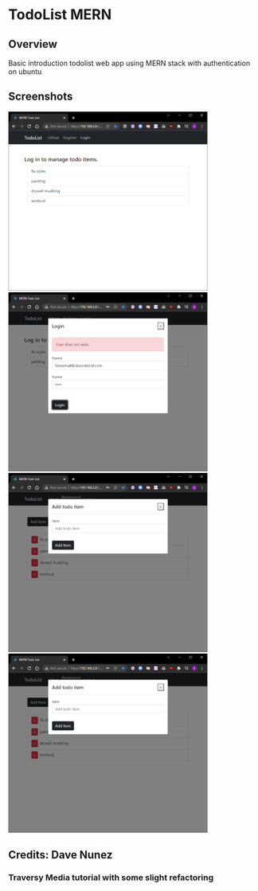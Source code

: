 # TodoList MERN

## Overview
Basic introduction todolist web app using MERN stack with authentication on ubuntu

## Screenshots
<p float="left">
  <img src="./screenshots/todo_main.PNG" width="400" height="auto">
  <img src="./screenshots/todo_auth.PNG" width="400" height="auto">
  <img src="./screenshots/todo_add.PNG" width="400" height="auto">
  <img src="./screenshots/todo_add.PNG" width="400" height="auto">
</p>

## Credits: Dave Nunez
### Traversy Media tutorial with some slight refactoring
